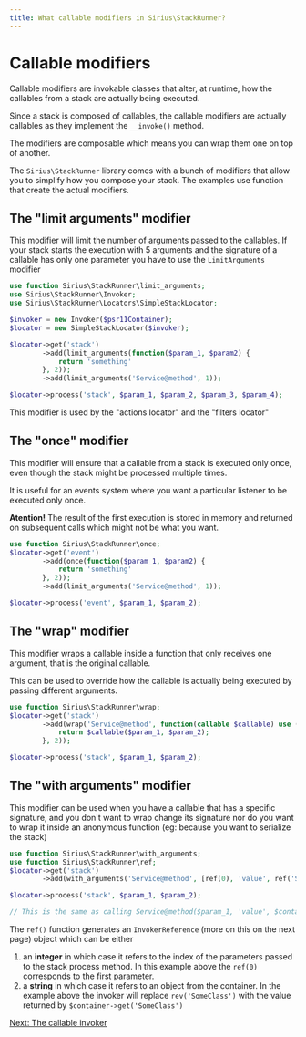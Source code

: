 ```yaml
---
title: What callable modifiers in Sirius\StackRunner?
---
```


# Callable modifiers

Callable modifiers are invokable classes that alter, at runtime, how the callables from a stack are actually being executed. 

Since a stack is composed of callables, the callable modifiers are actually callables as they implement the `__invoke()` method.

The modifiers are composable which means you can wrap them one on top of another.

The `Sirius\StackRunner` library comes with a bunch of modifiers that allow you to simplify how you compose your stack. The examples use function that create the actual modifiers.

## The "limit arguments" modifier

This modifier will limit the number of arguments passed to the callables. If your stack starts the execution with 5 arguments and the signature of a callable has only one parameter you have to use the `LimitArguments` modifier

```php
use function Sirius\StackRunner\limit_arguments;
use Sirius\StackRunner\Invoker;
use Sirius\StackRunner\Locators\SimpleStackLocator;

$invoker = new Invoker($psr11Container);
$locator = new SimpleStackLocator($invoker);

$locator->get('stack')
        ->add(limit_arguments(function($param_1, $param2) {
            return 'something'
        }, 2));
        ->add(limit_arguments('Service@method', 1));

$locator->process('stack', $param_1, $param_2, $param_3, $param_4);
```

This modifier is used by the "actions locator" and the "filters locator"

## The "once" modifier

This modifier will ensure that a callable from a stack is executed only once, even though the stack might be processed multiple times.

It is useful for an events system where you want a particular listener to be executed only once. 

**Atention!** The result of the first execution is stored in memory and returned on subsequent calls which might not be what you want.

```php
use function Sirius\StackRunner\once;
$locator->get('event')
        ->add(once(function($param_1, $param2) {
            return 'something'
        }, 2));
        ->add(limit_arguments('Service@method', 1));

$locator->process('event', $param_1, $param_2);
```

## The "wrap" modifier

This modifier wraps a callable inside a function that only receives one argument, that is the original callable.

This can be used to override how the callable is actually being executed by passing different arguments.

```php
use function Sirius\StackRunner\wrap;
$locator->get('stack')
        ->add(wrap('Service@method', function(callable $callable) use ($param_1, $param_2) {
            return $callable($param_1, $param_2);
        }, 2));

$locator->process('stack', $param_1, $param_2);
```

## The "with arguments" modifier

This modifier can be used when you have a callable that has a specific signature, and you don't want to wrap change its signature nor do you want to wrap it inside an anonymous function (eg: because you want to serialize the stack)

```php
use function Sirius\StackRunner\with_arguments;
use function Sirius\StackRunner\ref;
$locator->get('stack')
        ->add(with_arguments('Service@method', [ref(0), 'value', ref('SomeClass'), ref(1)]);

$locator->process('stack', $param_1, $param_2);

// This is the same as calling Service@method($param_1, 'value', $container->get('SomeClass'), $param_2)
```

The `ref()` function generates an `InvokerReference` (more on this on the next page) object which can be either
1. an **integer** in which case it refers to the index of the parameters passed to the stack process method. In this example above the `ref(0)` corresponds to the first parameter.
2. a **string** in which case it refers to an object from the container. In the example above the invoker will replace `rev('SomeClass')` with the value returned by `$container->get('SomeClass')`

[Next: The callable invoker](4_the_invoker.md)
